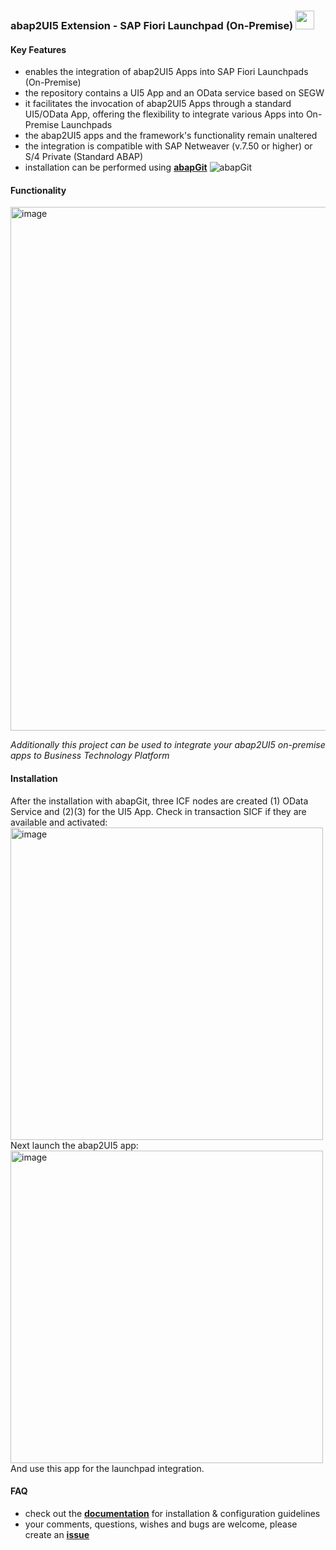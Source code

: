### abap2UI5 Extension - SAP Fiori Launchpad (On-Premise) <img src="https://github.com/abap2UI5/abap2UI5/assets/102328295/52ac0bb6-a219-4e9d-9e4f-62698dab3063" width="30">

#### Key Features
* enables the integration of abap2UI5 Apps into SAP Fiori Launchpads (On-Premise)
* the repository contains a UI5 App and an OData service based on SEGW
* it facilitates the invocation of abap2UI5 Apps through a standard UI5/OData App, offering the flexibility to integrate various Apps into On-Premise Launchpads
* the abap2UI5 apps and the framework's functionality remain unaltered
* the integration is compatible with SAP Netweaver (v.7.50 or higher) or S/4 Private (Standard ABAP)
* installation can be performed using [**abapGit**](https://abapgit.org) ![abapGit](https://docs.abapgit.org/img/favicon.png)

#### Functionality
<img width="838" alt="image" src="https://github.com/abap2UI5/integration-fiori_launchpad_on_premise/assets/102328295/af486e4c-c57a-4596-a865-48c80c73e986">

_Additionally this project can be used to integrate your abap2UI5 on-premise apps to Business Technology Platform_

#### Installation
After the installation with abapGit, three ICF nodes are created (1) OData Service and (2)(3) for the UI5 App. Check in transaction SICF if they are available and activated:<br>
<img width="500" alt="image" src="https://github.com/abap2UI5/ext-fiori_launchpad_on_premise/assets/102328295/2cb8a77b-72ee-4b21-9b12-ad5227a68f9f"><br>
Next launch the abap2UI5 app:<br>
<img width="500" alt="image" src="https://github.com/abap2UI5/ext-fiori_launchpad_on_premise/assets/102328295/0176bd82-f57a-4d8c-afa8-7daa155eb110"><br>
And use this app for the launchpad integration.

#### FAQ
* check out the [**documentation**](https://github.com/abap2UI5/abap2UI5-documentation) for installation & configuration guidelines
* your comments, questions, wishes and bugs are welcome, please create an [**issue**](https://github.com/abap2UI5/integration-fiori_launchpad_on_premise/issues)
